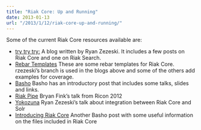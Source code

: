 ```yaml
---
title: "Riak Core: Up and Running"
date: 2013-01-13
url: "/2013/1/12/riak-core-up-and-running/"
---
```


Some of the current Riak Core resources available are:

- [try try try:](https://github.com/rzezeski/try-try-try/tree/master/2011) A blog written by Ryan Zezeski. It includes a few posts on Riak Core and one on Riak Search.
- [Rebar Templates](https://github.com/websterclay/rebar_riak_core/network) These are some rebar templates for Riak Core. rzezeski’s branch is used in the blogs above and some of the others add examples for coverage.
- [Basho](http://basho.com/blog/technical/2011/04/12/Where-To-Start-With-Riak-Core/) Basho has an introductory post that includes some talks, slides and links.
- [Riak Pipe](http://vimeo.com/53910999) Bryan Fink’s talk from Ricon 2012
- [Yokozuna](http://vimeo.com/54266574) Ryan Zezeski’s talk about integration between Riak Core and Solr
- [Introducing Riak Core](http://basho.com/blog/technical/2010/07/30/introducing-riak-core/) Another Basho post with some useful information on the files included in Riak Core

